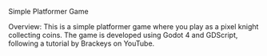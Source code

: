 Simple Platformer Game

Overview:
This is a simple platformer game where you play as a pixel knight collecting coins. The game is developed using Godot 4 and GDScript, following a tutorial by Brackeys on YouTube.
